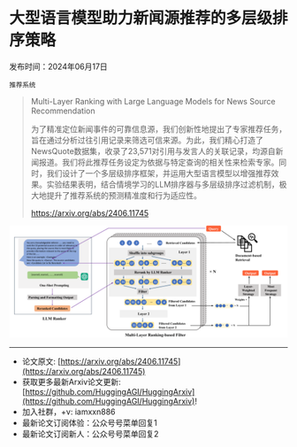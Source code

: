 # 大型语言模型助力新闻源推荐的多层级排序策略
发布时间：2024年06月17日

`推荐系统`
> Multi-Layer Ranking with Large Language Models for News Source Recommendation
>
> 为了精准定位新闻事件的可靠信息源，我们创新性地提出了专家推荐任务，旨在通过分析过往引用记录来筛选可信来源。为此，我们精心打造了NewsQuote数据集，收录了23,571对引用与发言人的关联记录，均源自新闻报道。我们将此推荐任务设定为依据与特定查询的相关性来检索专家。同时，我们设计了一个多层级排序框架，并运用大型语言模型以增强推荐效果。实验结果表明，结合情境学习的LLM排序器与多层级排序过滤机制，极大地提升了推荐系统的预测精准度和行为适应性。
>
> https://arxiv.org/abs/2406.11745

![](https://raw.githubusercontent.com/HuggingAGI/HuggingArxiv/main/paper_images/2406.11745/x1.png)

<hr />

- 论文原文: [https://arxiv.org/abs/2406.11745](https://arxiv.org/abs/2406.11745)
- 获取更多最新Arxiv论文更新: [https://github.com/HuggingAGI/HuggingArxiv](https://github.com/HuggingAGI/HuggingArxiv)!
- 加入社群，+v: iamxxn886
- 最新论文订阅体验：公众号号菜单回复1
- 最新论文订阅新人：公众号号菜单回复2
